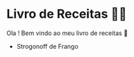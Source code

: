 # Livro de Receitas  :man_cook:

Ola ! Bem vindo ao meu livro de receitas  :wave:

- Strogonoff de Frango